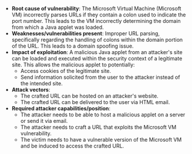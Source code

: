 - **Root cause of vulnerability**: The Microsoft Virtual Machine (Microsoft VM) incorrectly parses URLs if they contain a colon used to indicate the port number. This leads to the VM incorrectly determining the domain from which a Java applet was loaded.
- **Weaknesses/vulnerabilities present**: Improper URL parsing, specifically regarding the handling of colons within the domain portion of the URL. This leads to a domain spoofing issue.
- **Impact of exploitation**: A malicious Java applet from an attacker's site can be loaded and executed within the security context of a legitimate site. This allows the malicious applet to potentially:
    - Access cookies of the legitimate site.
    - Send information solicited from the user to the attacker instead of the intended site.
- **Attack vectors**:
    - The crafted URL can be hosted on an attacker's website.
    - The crafted URL can be delivered to the user via HTML email.
- **Required attacker capabilities/position**:
    - The attacker needs to be able to host a malicious applet on a server or send it via email.
    - The attacker needs to craft a URL that exploits the Microsoft VM vulnerability.
    - The victim needs to have a vulnerable version of the Microsoft VM and be induced to access the crafted URL.